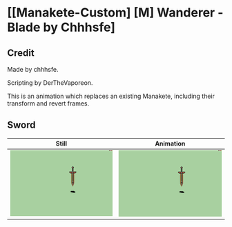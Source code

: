# [\[Manakete-Custom\] \[M\] Wanderer - Blade by Chhhsfe]

## Credit

Made by chhhsfe.

Scripting by DerTheVaporeon.

This is an animation which replaces an existing Manakete, including their transform and revert frames.
	
## Sword

| Still | Animation |
| :---: | :-------: |
| ![Sword still](./Sword_000.png) | ![Sword animation](./Sword.gif) |
